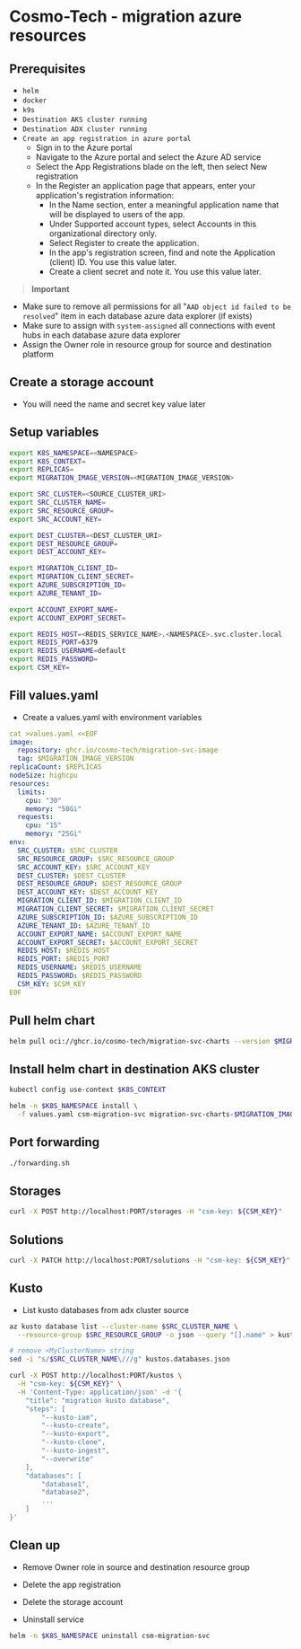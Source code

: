 # Cosmo-Tech - migration azure resources

## Prerequisites

* `helm`
* `docker`
* `k9s`
* `Destination AKS cluster running`
* `Destination ADX cluster running`
* `Create an app registration in azure portal`
    * Sign in to the Azure portal
    * Navigate to the Azure portal and select the Azure AD service
    * Select the App Registrations blade on the left, then select New registration
    * In the Register an application page that appears, enter your application's registration information:
        * In the Name section, enter a meaningful application name that will be displayed to users of the app.
        * Under Supported account types, select Accounts in this organizational directory only.
        * Select Register to create the application.
        * In the app's registration screen, find and note the Application (client) ID. You use this value later.
        * Create a client secret and note it. You use this value later.

> **Important**    
* Make sure to remove all permissions for all "`AAD object id failed to be resolved`" item in each database azure data explorer (if exists)
* Make sure to assign with `system-assigned` all connections with event hubs in each database azure data explorer  
* Assign the Owner role in resource group for source and destination platform


## Create a storage account
* You will need the name and secret key value later


## Setup variables

```bash
export K8S_NAMESPACE=<NAMESPACE>
export K8S_CONTEXT=
export REPLICAS=
export MIGRATION_IMAGE_VERSION=<MIGRATION_IMAGE_VERSION>

export SRC_CLUSTER=<SOURCE_CLUSTER_URI>
export SRC_CLUSTER_NAME=
export SRC_RESOURCE_GROUP=
export SRC_ACCOUNT_KEY=

export DEST_CLUSTER=<DEST_CLUSTER_URI>
export DEST_RESOURCE_GROUP=
export DEST_ACCOUNT_KEY=

export MIGRATION_CLIENT_ID=
export MIGRATION_CLIENT_SECRET=
export AZURE_SUBSCRIPTION_ID=
export AZURE_TENANT_ID=

export ACCOUNT_EXPORT_NAME=
export ACCOUNT_EXPORT_SECRET=

export REDIS_HOST=<REDIS_SERVICE_NAME>.<NAMESPACE>.svc.cluster.local
export REDIS_PORT=6379
export REDIS_USERNAME=default
export REDIS_PASSWORD=
export CSM_KEY=
```

## Fill values.yaml

* Create a values.yaml with environment variables

```yaml
cat >values.yaml <<EOF
image:
  repository: ghcr.io/cosmo-tech/migration-svc-image
  tag: $MIGRATION_IMAGE_VERSION
replicaCount: $REPLICAS
nodeSize: highcpu
resources:
  limits:
    cpu: "30"
    memory: "50Gi"
  requests:
    cpu: "15"
    memory: "25Gi"
env:
  SRC_CLUSTER: $SRC_CLUSTER
  SRC_RESOURCE_GROUP: $SRC_RESOURCE_GROUP
  SRC_ACCOUNT_KEY: $SRC_ACCOUNT_KEY
  DEST_CLUSTER: $DEST_CLUSTER 
  DEST_RESOURCE_GROUP: $DEST_RESOURCE_GROUP 
  DEST_ACCOUNT_KEY: $DEST_ACCOUNT_KEY
  MIGRATION_CLIENT_ID: $MIGRATION_CLIENT_ID 
  MIGRATION_CLIENT_SECRET: $MIGRATION_CLIENT_SECRET 
  AZURE_SUBSCRIPTION_ID: $AZURE_SUBSCRIPTION_ID
  AZURE_TENANT_ID: $AZURE_TENANT_ID
  ACCOUNT_EXPORT_NAME: $ACCOUNT_EXPORT_NAME 
  ACCOUNT_EXPORT_SECRET: $ACCOUNT_EXPORT_SECRET 
  REDIS_HOST: $REDIS_HOST
  REDIS_PORT: $REDIS_PORT
  REDIS_USERNAME: $REDIS_USERNAME  
  REDIS_PASSWORD: $REDIS_PASSWORD 
  CSM_KEY: $CSM_KEY
EOF
```

## Pull helm chart 

```bash
helm pull oci://ghcr.io/cosmo-tech/migration-svc-charts --version $MIGRATION_IMAGE_VERSION
```

## Install helm chart in destination AKS cluster

```bash
kubectl config use-context $K8S_CONTEXT
```
```bash
helm -n $K8S_NAMESPACE install \
  -f values.yaml csm-migration-svc migration-svc-charts-$MIGRATION_IMAGE_VERSION.tgz
```

## Port forwarding

```bash
./forwarding.sh
```

## Storages

```bash
curl -X POST http://localhost:PORT/storages -H "csm-key: ${CSM_KEY}"
```

## Solutions

```bash
curl -X PATCH http://localhost:PORT/solutions -H "csm-key: ${CSM_KEY}"
```

## Kusto

* List kusto databases from adx cluster source

```bash
az kusto database list --cluster-name $SRC_CLUSTER_NAME \
  --resource-group $SRC_RESOURCE_GROUP -o json --query "[].name" > kustos.databases.json
```
```bash
# remove <MyClusterName> string
sed -i "s/$SRC_CLUSTER_NAME\///g" kustos.databases.json
```

```bash
curl -X POST http://localhost:PORT/kustos \
  -H "csm-key: ${CSM_KEY}" \
  -H 'Content-Type: application/json' -d '{
    "title": "migration kusto database",
    "steps": [
        "--kusto-iam",
        "--kusto-create",
        "--kusto-export",
        "--kusto-clone",
        "--kusto-ingest",
        "--overwrite"
    ],
    "databases": [
        "database1",
        "database2",
        ...
    ]
}'
```

## Clean up

* Remove Owner role in source and destination resource group
* Delete the app registration
* Delete the storage account

* Uninstall service
```bash
helm -n $K8S_NAMESPACE uninstall csm-migration-svc
```